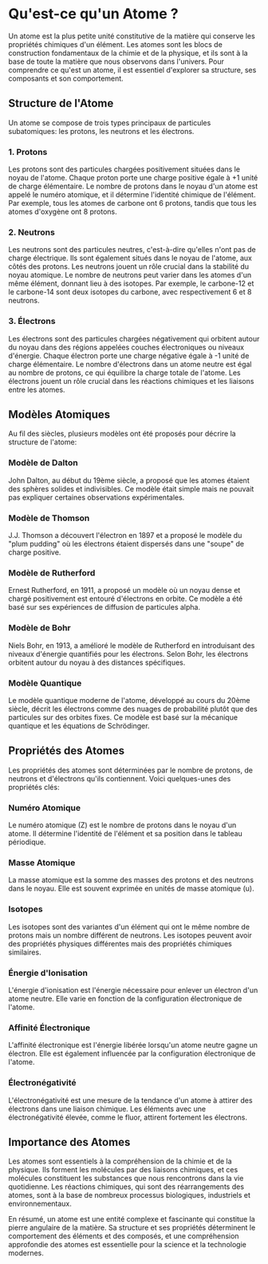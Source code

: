 # Qu'est-ce qu'un Atome ?

Un atome est la plus petite unité constitutive de la matière qui conserve les propriétés chimiques d'un élément. Les atomes sont les blocs de construction fondamentaux de la chimie et de la physique, et ils sont à la base de toute la matière que nous observons dans l'univers. Pour comprendre ce qu'est un atome, il est essentiel d'explorer sa structure, ses composants et son comportement.

## Structure de l'Atome

Un atome se compose de trois types principaux de particules subatomiques: les protons, les neutrons et les électrons.

### 1. Protons
Les protons sont des particules chargées positivement situées dans le noyau de l'atome. Chaque proton porte une charge positive égale à +1 unité de charge élémentaire. Le nombre de protons dans le noyau d'un atome est appelé le numéro atomique, et il détermine l'identité chimique de l'élément. Par exemple, tous les atomes de carbone ont 6 protons, tandis que tous les atomes d'oxygène ont 8 protons.

### 2. Neutrons
Les neutrons sont des particules neutres, c'est-à-dire qu'elles n'ont pas de charge électrique. Ils sont également situés dans le noyau de l'atome, aux côtés des protons. Les neutrons jouent un rôle crucial dans la stabilité du noyau atomique. Le nombre de neutrons peut varier dans les atomes d'un même élément, donnant lieu à des isotopes. Par exemple, le carbone-12 et le carbone-14 sont deux isotopes du carbone, avec respectivement 6 et 8 neutrons.

### 3. Électrons
Les électrons sont des particules chargées négativement qui orbitent autour du noyau dans des régions appelées couches électroniques ou niveaux d'énergie. Chaque électron porte une charge négative égale à -1 unité de charge élémentaire. Le nombre d'électrons dans un atome neutre est égal au nombre de protons, ce qui équilibre la charge totale de l'atome. Les électrons jouent un rôle crucial dans les réactions chimiques et les liaisons entre les atomes.

## Modèles Atomiques

Au fil des siècles, plusieurs modèles ont été proposés pour décrire la structure de l'atome:

### Modèle de Dalton
John Dalton, au début du 19ème siècle, a proposé que les atomes étaient des sphères solides et indivisibles. Ce modèle était simple mais ne pouvait pas expliquer certaines observations expérimentales.

### Modèle de Thomson
J.J. Thomson a découvert l'électron en 1897 et a proposé le modèle du "plum pudding" où les électrons étaient dispersés dans une "soupe" de charge positive.

### Modèle de Rutherford
Ernest Rutherford, en 1911, a proposé un modèle où un noyau dense et chargé positivement est entouré d'électrons en orbite. Ce modèle a été basé sur ses expériences de diffusion de particules alpha.

### Modèle de Bohr
Niels Bohr, en 1913, a amélioré le modèle de Rutherford en introduisant des niveaux d'énergie quantifiés pour les électrons. Selon Bohr, les électrons orbitent autour du noyau à des distances spécifiques.

### Modèle Quantique
Le modèle quantique moderne de l'atome, développé au cours du 20ème siècle, décrit les électrons comme des nuages de probabilité plutôt que des particules sur des orbites fixes. Ce modèle est basé sur la mécanique quantique et les équations de Schrödinger.

## Propriétés des Atomes

Les propriétés des atomes sont déterminées par le nombre de protons, de neutrons et d'électrons qu'ils contiennent. Voici quelques-unes des propriétés clés:

### Numéro Atomique
Le numéro atomique (Z) est le nombre de protons dans le noyau d'un atome. Il détermine l'identité de l'élément et sa position dans le tableau périodique.

### Masse Atomique
La masse atomique est la somme des masses des protons et des neutrons dans le noyau. Elle est souvent exprimée en unités de masse atomique (u).

### Isotopes
Les isotopes sont des variantes d'un élément qui ont le même nombre de protons mais un nombre différent de neutrons. Les isotopes peuvent avoir des propriétés physiques différentes mais des propriétés chimiques similaires.

### Énergie d'Ionisation
L'énergie d'ionisation est l'énergie nécessaire pour enlever un électron d'un atome neutre. Elle varie en fonction de la configuration électronique de l'atome.

### Affinité Électronique
L'affinité électronique est l'énergie libérée lorsqu'un atome neutre gagne un électron. Elle est également influencée par la configuration électronique de l'atome.

### Électronégativité
L'électronégativité est une mesure de la tendance d'un atome à attirer des électrons dans une liaison chimique. Les éléments avec une électronégativité élevée, comme le fluor, attirent fortement les électrons.

## Importance des Atomes

Les atomes sont essentiels à la compréhension de la chimie et de la physique. Ils forment les molécules par des liaisons chimiques, et ces molécules constituent les substances que nous rencontrons dans la vie quotidienne. Les réactions chimiques, qui sont des réarrangements des atomes, sont à la base de nombreux processus biologiques, industriels et environnementaux.

En résumé, un atome est une entité complexe et fascinante qui constitue la pierre angulaire de la matière. Sa structure et ses propriétés déterminent le comportement des éléments et des composés, et une compréhension approfondie des atomes est essentielle pour la science et la technologie modernes.